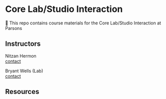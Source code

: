 # Core Lab/Studio Interaction
👋 This repo contains course materials for the Core Lab/Studio Interaction at Parsons

## Instructors
Nitzan Hermon  
[contact](mailto:x@vvvvvv.co)  

Bryant Wells (Lab)  
[contact](mailto:bryant@bryantwells.com)

## Resources
